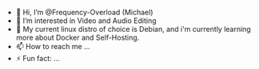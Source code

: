 - 👋 Hi, I’m @Frequency-Overload (Michael)
- 👀 I’m interested in Video and Audio Editing
- 🌱 My current linux distro of choice is Debian, and i'm currently learning more about Docker and Self-Hosting. 
- 📫 How to reach me ...
- ⚡ Fun fact: ...

<!---
Frequency-Overload/Frequency-Overload is a ✨ special ✨ repository because its `README.md` (this file) appears on your GitHub profile.
You can click the Preview link to take a look at your changes.
--->
